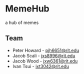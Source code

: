 # MemeHub
a hub of memes

## Team
- Peter Howard  - pjh6651@rit.edu
- Jacob Scali   - jxs8996@rit.edu
- Jacob Wood    - jxw6361@rit.edu
- Ivan Tsui     - ixt3042@rit.edu
